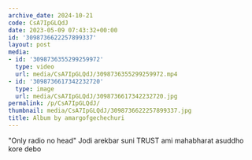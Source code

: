 ```yaml
---
archive_date: 2024-10-21
code: CsA7IpGLQdJ
date: 2023-05-09 07:43:32+00:00
id: '3098736622257899337'
layout: post
media:
- id: '3098736355299259972'
  type: video
  url: media/CsA7IpGLQdJ/3098736355299259972.mp4
- id: '3098736617342232720'
  type: image
  url: media/CsA7IpGLQdJ/3098736617342232720.jpg
permalink: /p/CsA7IpGLQdJ/
thumbnail: media/CsA7IpGLQdJ/3098736622257899337.jpg
title: Album by amargofgechechuri
---
```


"Only radio no head" Jodi arekbar suni TRUST ami mahabharat asuddho kore debo
